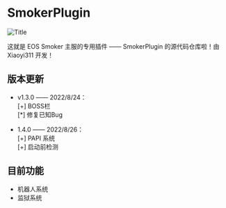 # SmokerPlugin

![Title](https://repository-images.githubusercontent.com/528374252/f2ff12d0-8e04-4d96-8373-fd71fb921fe3)

这就是 EOS Smoker 主服的专用插件 —— SmokerPlugin 的源代码仓库啦！由 Xiaoyi311 开发！

## 版本更新

- v1.3.0 —— 2022/8/24：<br> [+] BOSS栏 <br> [*] 修复已知Bug <br>

- 1.4.0 —— 2022/8/26：<br> [+] PAPI 系统 <br> [+] 启动前检测

## 目前功能

- 机器人系统
- 监狱系统
